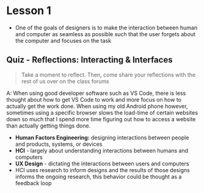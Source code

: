 # Lesson 1

- One of the goals of designers is to make the interaction between human and computer as seamless as possible such that the user forgets about the computer and focuses on the task

## Quiz - Reflections: Interacting & Interfaces

> Take a moment to reflect. Then, come share your reflections with the rest of us over on the class forums

A: When using good developer software such as VS Code, there is less thought about how to get VS Code to work and more focus on how to actually get the work done. When using my old Android phone however, sometimes using a specific browser slows the load-time of certain websites down so much that I spend more time figuring out how to access a website than actually getting things done.

- **Human Factors Engineering:** designing interactions between people and products, systems, or devices
- **HCI** - largely about understanding interactions between humans and computers
- **UX Design** - dictating the interactions between users and computers
- HCI uses research to inform designs and the results of those designs informs the ongoing research, this behavior could be thought as a feedback loop
